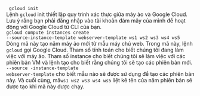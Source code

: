 <code> gcloud init</code>
</br>
Lệnh <code>gcloud</code> init thiết lập quy trình xác thực giữa máy ảo và Google Cloud. Lưu ý rằng bạn phải đăng nhập vào tài khoản đám mây của mình để hoạt động với Google Cloud từ CLI của bạn.
</br>
<code>gcloud compute instances create --source-instance-template webserver-template ws1 ws2 ws3 ws4 ws5</code>
</br>
Dòng mã này tạo năm máy ảo mới từ mẫu máy chủ web. Trong mã này, lệnh <code>gcloud</code> gọi Google Cloud. Tham số tính toán cho biết chúng tôi đang làm việc với máy ảo. Tham số instance cho biết chúng tôi sẽ làm việc với các phiên bản VM và lệnh tạo cho biết rằng chúng tôi sẽ tạo các phiên bản mới. <code>--source -instance-template webserver-template</code> cho biết mẫu nào sẽ được sử dụng để tạo các phiên bản này. Và cuối cùng, mã<code>ws1 ws2 ws3 ws4 ws5</code> liệt kê tên của năm phiên bản sẽ được tạo khi mã này được chạy.


